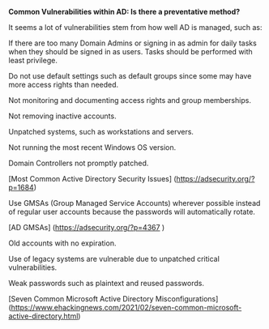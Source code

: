 **Common Vulnerabilities within AD: Is there a preventative method?**

It seems a lot of vulnerabilities stem from how well AD is managed, such as:

If there are too many Domain Admins or signing in as admin for daily tasks when they should be signed in as users. Tasks should be performed with least privilege.

Do not use default settings such as default groups since some may have more access rights than needed.

Not monitoring and documenting access rights and group memberships.

Not removing inactive accounts.

Unpatched systems, such as workstations and servers.

Not running the most recent Windows OS version.

Domain Controllers not promptly patched.

[Most Common Active Directory Security Issues] (https://adsecurity.org/?p=1684) 

Use GMSAs (Group Managed Service Accounts) wherever possible instead of regular user accounts because the passwords will automatically rotate.

[AD GMSAs] (https://adsecurity.org/?p=4367 )

Old accounts with no expiration.

Use of legacy systems are vulnerable due to unpatched critical vulnerabilities.

Weak passwords such as plaintext and reused passwords.

[Seven Common Microsoft Active Directory Misconfigurations] (https://www.ehackingnews.com/2021/02/seven-common-microsoft-active-directory.html)
